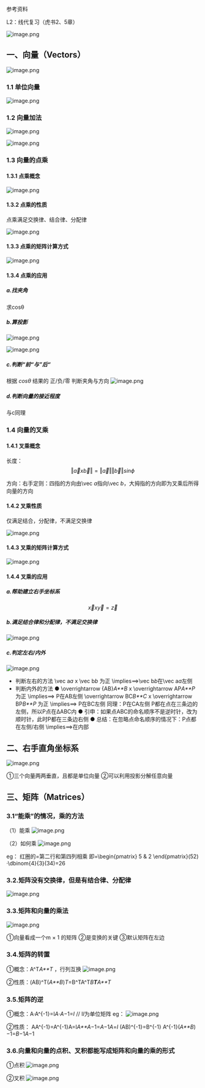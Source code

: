 参考资料

L2：线代复习（虎书2、5章）

![image.png](https://bbs-img.huaweicloud.com/blogs/img/20220430/1651328862945109185.png)

## 一、向量（Vectors）

![image.png](https://bbs-img.huaweicloud.com/blogs/img/20220502/1651482242972858412.png)

### 1.1 单位向量

![image.png](https://bbs-img.huaweicloud.com/blogs/img/20220502/1651482870083602517.png)

### 1.2 向量加法

![image.png](https://bbs-img.huaweicloud.com/blogs/img/20220502/1651482919937457461.png)

![image.png](https://bbs-img.huaweicloud.com/blogs/img/20220502/1651482961083773220.png)

### 1.3 向量的点乘

#### 1.3.1 点乘概念

![image.png](https://bbs-img.huaweicloud.com/blogs/img/20220430/1651328958099881184.png)

#### 1.3.2 点乘的性质

点乘满足交换律、结合律、分配律

![image.png](https://bbs-img.huaweicloud.com/blogs/img/20220502/1651483185184469505.png)

#### 1.3.3 点乘的矩阵计算方式

![image.png](https://bbs-img.huaweicloud.com/blogs/img/20220502/1651483321820804320.png)

#### 1.3.4 点乘的应用

##### a.找夹角

求cosθ

##### b.算投影

![image.png](https://bbs-img.huaweicloud.com/blogs/img/20220430/1651328984084485981.png)

![image.png](https://bbs-img.huaweicloud.com/blogs/img/20220502/1651483467832213018.png)

##### c.判断“前“与”后“

根据 *cosθ* 结果的 正/负/零 判断夹角与方向
![image.png](https://bbs-img.huaweicloud.com/blogs/img/20220430/1651329001045157063.png)

##### d.判断向量的接近程度

与c同理

### 1.4 向量的叉乘

#### 1.4.1 叉乘概念

长度：
$$
\Vert\vec a x \vec b\Vert=\Vert\vec a\Vert \Vert\vec b\Vert sin \phi
$$

方向：右手定则：四指的方向由\vec *a*指向\vec *b*，大拇指的方向即为叉乘后所得向量的方向

#### 1.4.2 叉乘性质

仅满足结合，分配律，不满足交换律

![image.png](https://bbs-img.huaweicloud.com/blogs/img/20220502/1651483650916464251.png)

#### 1.4.3 叉乘的矩阵计算方式

![image.png](https://bbs-img.huaweicloud.com/blogs/img/20220502/1651483731442686740.png)

#### 1.4.4 叉乘的应用

##### a.帮助建立右手坐标系

$$
\vec x x \vec y=\vec z
$$



##### b.满足结合律和分配律，不满足交换律

![image.png](https://bbs-img.huaweicloud.com/blogs/img/20220430/1651329120653680737.png)

##### c.判定左右/内外

![image.png](https://bbs-img.huaweicloud.com/blogs/img/20220430/1651329137690544965.png)

- 判断左右的方法
  \vec a*a* x \vec b*b* 为正 \implies⟹\vec b*b*在\vec a*a*左侧
- 判断内外的方法
  ● \overrightarrow {AB}*A**B* x \overrightarrow AP*A**P* 为正 \implies⟹ P在AB左侧
  \overrightarrow BC*B**C* x \overrightarrow BP*B**P* 为正 \implies⟹ P在BC左侧
  同理：P在CA左侧
  P都在点在三条边的左侧，所以P点在ΔABC内
  ● 引申：如果点ABC的命名顺序不是逆时针，改为顺时针，此时P都在三条边右侧
  ● 总结：在忽略点命名顺序的情况下：P点都在左侧/右侧 \implies⟹在内部

## 二、右手直角坐标系

![image.png](https://bbs-img.huaweicloud.com/blogs/img/20220430/1651329322096309495.png)

①三个向量两两垂直，且都是单位向量
②可以利用投影分解任意向量

## 三、矩阵（Matrices）

### 3.1“能乘”的情况，乘的方法

（1）能乘
![image.png](https://bbs-img.huaweicloud.com/blogs/img/20220430/1651329377951397593.png)

（2）如何乘
![image.png](https://bbs-img.huaweicloud.com/blogs/img/20220430/1651329392036834618.png)

eg：
红圈的=第二行和第四列相乘
即=\begin{pmatrix} 5 & 2 \end{pmatrix}(5​2​) ·\dbinom{4}{3}(34​)=26

### 3.2.矩阵没有交换律，但是有结合律、分配律

![image.png](https://bbs-img.huaweicloud.com/blogs/img/20220502/1651484076041261643.png)

### 3.3.矩阵和向量的乘法

![image.png](https://bbs-img.huaweicloud.com/blogs/img/20220430/1651329413761537878.png)

①向量看成一个m × 1 的矩阵
②是变换的关键
③默认矩阵在左边

### 3.4.矩阵的转置

①概念：A^T*A**T* ，行列互换
![image.png](https://bbs-img.huaweicloud.com/blogs/img/20220502/1651484268892367943.png)

②性质：(AB)^T(*A**B*)*T*=B^TA^T*B**T**A**T*

### 3.5.矩阵的逆

①概念：A·A^{-1}=I*A*⋅*A*−1=*I*
// I*I*为单位矩阵
eg：
![image.png](https://bbs-img.huaweicloud.com/blogs/img/20220430/1651329493645541100.png)

②性质：
AA^{-1}=A^{-1}A=I*A**A*−1=*A*−1*A*=*I*
(AB)^{-1}=B^{-1} A^{-1}(*A**B*)−1=*B*−1*A*−1

### 3.6.向量和向量的点积、叉积都能写成矩阵和向量的乘的形式

①点积
![image.png](https://bbs-img.huaweicloud.com/blogs/img/20220430/1651329547282271405.png)

②叉积
![image.png](https://bbs-img.huaweicloud.com/blogs/img/20220430/1651329557603248992.png)




